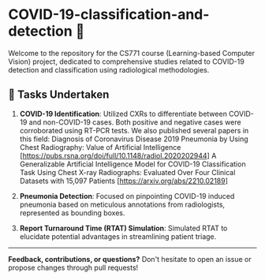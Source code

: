 # COVID-19-classification-and-detection :microbe:

Welcome to the repository for the CS771 course (Learning-based Computer Vision) project, dedicated to comprehensive studies related to COVID-19 detection and classification using radiological methodologies.

## :bookmark_tabs: Tasks Undertaken

1. **COVID-19 Identification**: Utilized CXRs to differentiate between COVID-19 and non-COVID-19 cases. Both positive and negative cases were corroborated using RT-PCR tests. We also published several papers in this field:
Diagnosis of Coronavirus Disease 2019 Pneumonia by Using Chest Radiography: Value of Artificial Intelligence
[https://pubs.rsna.org/doi/full/10.1148/radiol.2020202944]
A Generalizable Artificial Intelligence Model for COVID-19 Classification Task Using Chest X-ray Radiographs: Evaluated Over Four Clinical Datasets with 15,097 Patients [https://arxiv.org/abs/2210.02189]

2. **Pneumonia Detection**: Focused on pinpointing COVID-19 induced pneumonia based on meticulous annotations from radiologists, represented as bounding boxes.
3. **Report Turnaround Time (RTAT) Simulation**: Simulated RTAT to elucidate potential advantages in streamlining patient triage.


---

**Feedback, contributions, or questions?** Don't hesitate to open an issue or propose changes through pull requests!

